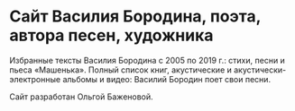 # Сайт Василия Бородина, поэта, автора песен, художника

Избранные тексты Василия Бородина с 2005 по 2019 г.: стихи, песни и пьеса «Машенька». Полный список книг, акустические и акустически-электронные альбомы и видео: Василий Бородин поет свои песни.

Сайт разработан Ольгой Баженовой.
